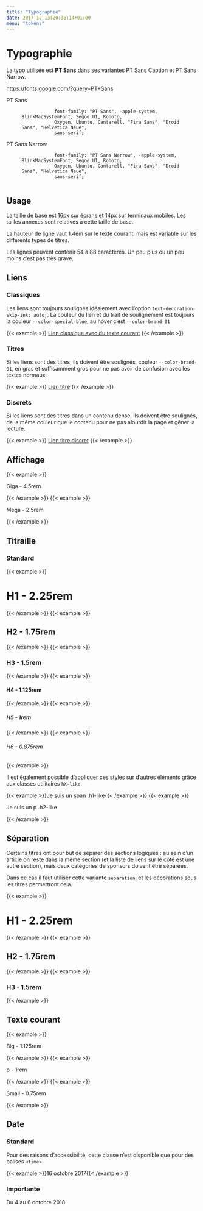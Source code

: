 ```yaml
---
title: "Typographie"
date: 2017-12-13T20:36:14+01:00
menu: "tokens"
---
```


# Typographie

La typo utilisée est **PT Sans** dans ses variantes PT Sans Caption et PT Sans
Narrow.

https://fonts.google.com/?query=PT+Sans

<dl>
    <dt>PT Sans</dt>
    <dd>
        <code>
            font-family: "PT Sans", -apple-system, BlinkMacSystemFont, Segoe UI, Roboto,
            Oxygen, Ubuntu, Cantarell, "Fira Sans", "Droid Sans", "Helvetica Neue",
            sans-serif;
        </code>
    </dd>
    <dt>PT Sans Narrow</dt>
    <dd>
        <code>
            font-family: "PT Sans Narrow", -apple-system, BlinkMacSystemFont, Segoe UI, Roboto,
            Oxygen, Ubuntu, Cantarell, "Fira Sans", "Droid Sans", "Helvetica Neue",
            sans-serif;
        </code>
    </dd>
</dl>

## Usage

La taille de base est 16px sur écrans et 14px sur terminaux mobiles. Les tailles
annexes sont relatives à cette taille de base.

La hauteur de ligne vaut 1.4em sur le texte courant, mais est variable sur les
différents types de titres.

Les lignes peuvent contenir 54 à 88 caractères. Un peu plus ou un peu moins
c’est pas très grave.

## Liens

### Classiques

Les liens sont toujours soulignés idéalement avec l’option
<code>text-decoration-skip-ink: auto;</code>. La couleur du lien et du trait de soulignement est toujours la couleur <code>--color-special-blue</code>, au hover c’est <code>--color-brand-01</code>

{{< example >}}
    <a href="">Lien classique avec du texte courant</a>
{{< /example >}}

### Titres

Si les liens sont des titres, ils doivent être soulignés, couleur <code>--color-brand-01</code>, en gras et suffisamment
gros pour ne pas avoir de confusion avec les textes normaux.

{{< example >}}
    <a href="" class="title">Lien titre</a>
{{< /example >}}

### Discrets

Si les liens sont des titres dans un contenu dense, ils doivent être soulignés, de la même couleur que le contenu pour ne pas alourdir la page et gêner la lecture.

{{< example >}}
    <a href="" class="discreet">Lien titre discret</a>
{{< /example >}}

## Affichage

{{< example >}}<p class="giga">Giga - 4.5rem</p>{{< /example >}} {{<
example >}}<p class="mega">Méga - 2.5rem</p>{{< /example >}}

## Titraille

### Standard

{{< example >}}<h1>H1 - 2.25rem</h1>{{< /example >}}
{{< example >}}<h2>H2 - 1.75rem</h2>{{< /example >}}
{{< example >}}<h3>H3 - 1.5rem</h3>{{< /example >}}
{{< example >}}<h4>H4 - 1.125rem</h4>{{< /example >}}
{{< example >}}<h5>H5 - 1rem</h5>{{< /example >}}
{{< example >}}<h6>H6 - 0.875rem</h6>{{< /example >}}

Il est également possible d’appliquer ces styles sur d’autres éléments
grâce aux classes utilitaires `hX-like`.

{{< example >}}<span class="h1-like">Je suis un span .h1-like</span>{{< /example >}}
{{< example >}}<p class="h2-like">Je suis un p .h2-like</p>{{< /example >}}


## Séparation

Certains titres ont pour but de séparer des sections logiques : au sein d’un article on reste dans la même section (et la liste de liens sur le côté est une autre section), mais deux catégories de sponsors doivent être séparées.

Dans ce cas il faut utiliser cette variante `separation`, et les décorations sous les titres permettront cela.

{{< example >}}<h1 class="separation">H1 - 2.25rem</h1>{{< /example >}}
{{< example >}}<h2 class="separation">H2 - 1.75rem</h2>{{< /example >}}
{{< example >}}<h3 class="separation">H3 - 1.5rem</h3>{{< /example >}}

## Texte courant

{{< example >}}<p class="big">Big - 1.125rem</p>{{< /example >}}
{{< example >}}<p>p - 1rem</p>{{< /example >}}
{{< example >}}<p class="small">Small - 0.75rem</p>{{< /example >}}

## Date

### Standard

Pour des raisons d’accessibilité, cette classe n’est disponible que pour
des balises `<time>`.

{{< example >}}<time datetime="2017-10-16" class="date">16 octobre 2017</time>{{< /example >}}

### Importante

<p class="date-important">Du 4 au 6 octobre 2018<p>